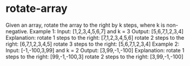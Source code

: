# rotate-array
Given an array, rotate the array to the right by k steps, where k is non-negative.  Example 1:  Input: [1,2,3,4,5,6,7] and k = 3 Output: [5,6,7,1,2,3,4] Explanation: rotate 1 steps to the right: [7,1,2,3,4,5,6] rotate 2 steps to the right: [6,7,1,2,3,4,5] rotate 3 steps to the right: [5,6,7,1,2,3,4] Example 2:  Input: [-1,-100,3,99] and k = 2 Output: [3,99,-1,-100] Explanation:  rotate 1 steps to the right: [99,-1,-100,3] rotate 2 steps to the right: [3,99,-1,-100]
